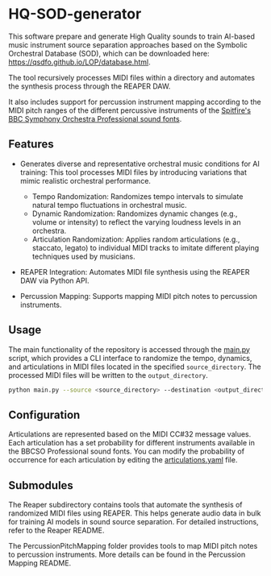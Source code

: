 # HQ-SOD-generator

This software prepare and generate High Quality sounds to train AI-based music instrument source separation approaches based on the Symbolic Orchestral Database (SOD), which can be downloaded here: https://qsdfo.github.io/LOP/database.html.

The tool recursively processes MIDI files within a directory and automates the synthesis process through the REAPER DAW.

It also includes support for percussion instrument mapping according to the MIDI pitch ranges of the different percussive instruments of the [Spitfire's BBC Symphony Orchestra Professional sound fonts](https://www.spitfireaudio.com/bbc-symphony-orchestra-professional).

## Features

- Generates diverse and representative orchestral music conditions for AI training: This tool processes MIDI files by introducing variations that mimic realistic orchestral performance.
  - Tempo Randomization: Randomizes tempo intervals to simulate natural tempo fluctuations in orchestral music.
  - Dynamic Randomization: Randomizes dynamic changes (e.g., volume or intensity) to reflect the varying loudness levels in an orchestra.
  - Articulation Randomization: Applies random articulations (e.g., staccato, legato) to individual MIDI tracks to imitate different playing techniques used by musicians.

- REAPER Integration: Automates MIDI file synthesis using the REAPER DAW via Python API.
  
- Percussion Mapping: Supports mapping MIDI pitch notes to percussion instruments.

## Usage

The main functionality of the repository is accessed through the [main.py](./main.py) script, which provides a CLI interface to randomize the tempo, dynamics, and articulations in MIDI files located in the specified `source_directory`. The processed MIDI files will be written to the `output_directory`.

```bash
python main.py --source <source_directory> --destination <output_directory>
```
## Configuration

Articulations are represented based on the MIDI CC#32 message values. Each articulation has a set probability for different instruments available in the BBCSO Professional sound fonts. You can modify the probability of occurrence for each articulation by editing the [articulations.yaml](./articulations.yaml) file.

## Submodules

The Reaper subdirectory contains tools that automate the synthesis of randomized MIDI files using REAPER. This helps generate audio data in bulk for training AI models in sound source separation. For detailed instructions, refer to the Reaper README.

The PercussionPitchMapping folder provides tools to map MIDI pitch notes to percussion instruments. More details can be found in the Percussion Mapping README.
